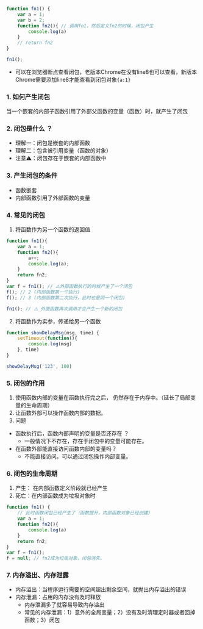 ```javascript
function fn1() {
    var a = 1;
    var b = 2;
    function fn2(){ // 调用fn1，然后定义fn2的时候，闭包产生
        console.log(a)
    }
    // return fn2
}

fn1();
```
* 可以在浏览器断点查看闭包，老版本Chrome在没有line8也可以查看，新版本Chrome需要添加line8才能查看到闭包对象```{a:1}```

### 1. 如何产生闭包
当一个嵌套的内部子函数引用了外部父函数的变量（函数）时，就产生了闭包

### 2. 闭包是什么 ？
* 理解一：闭包是嵌套的内部函数
* 理解二：包含被引用变量（函数的对象）
* 注意⚠️：闭包存在于嵌套的内部函数中

### 3. 产生闭包的条件
* 函数嵌套
* 内部函数引用了外部函数的变量

### 4. 常见的闭包
1. 将函数作为另一个函数的返回值
```javascript
function fn1(){
    var a = 1;
    function fn2(){
        a++;
        console.log(a);
    }
    return fn2;
}
var f = fn1(); // ⚠️外部函数执行的时候产生了一个闭包
f(); // 2 (内部函数第一个执行)
f(); // 3 (内部函数第二次执行，此时也是同一个闭包)

fn1(); // ⚠️ 外面函数再次调用才会产生一个新的闭包
```

2. 将函数作为实参，传递给另一个函数
```javascript
function showDelayMsg(msg, time) {
    setTimeout(function(){
        console.log(msg)
    }, time)
}

showDelayMsg('123', 100)
```

### 5. 闭包的作用
1. 使用函数内部的变量在函数执行完之后， 仍然存在于内存中。（延长了局部变量的生命周期）
2. 让函数外部可以操作函数内部的数据。
3. 问题
 * 函数执行后，函数内部声明的变量是否还存在 ？ 
    * 一般情况下不存在，存在于闭包中的变量可能存在。
 * 在函数外部能直接访问函数内部的变量吗？
    * 不能直接访问。可以通过闭包操作内部变量。

### 6. 闭包的生命周期
1. 产生： 在内部函数定义阶段就已经产生
2. 死亡：在内部函数成为垃圾对象时
```javascript
function fn1() {
    // 此时函数闭包已经产生了（函数提升，内部函数对象已经创建）
    var a = 1;
    function fn2(){
        console.log(a)
    }
    return fn2;
}
var f = fn1();
f = null; // fn2成为垃圾对象，闭包消失。
```

### 7. 内存溢出、内存泄露
* 内存溢出：当程序运行需要的空间超出剩余空间，就抛出内存溢出的错误
* 内存泄漏：占用的内存没有及时释放
    * 内存泄漏多了就容易导致内存溢出
    * 常见的内存泄漏：1）意外的全局变量；2）没有及时清理定时器或者回掉函数；3）闭包

